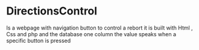 # DirectionsControl
 Is a webpage with navigation button to control a rebort it is built with Html , Css and php 
 and the database one column the value speaks when a specific button is pressed
